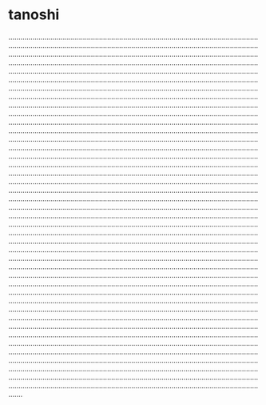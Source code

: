 # tanoshi

...............................................................................................................................................................................................................................................................................................................................................................................................................................................................................................................................................................................................................................................................................................................................................................................................................................................................................................................................................................................................................................................................................................................................................................................................................................................................................................................................................................................................................................................................................................................................................................................................................................................................................................................................................................................................................................................................................................................................................................................................................................................................................................................................................................................................................................................................................................................................................................................................................................................................................................................................................................................................................................................................................................................................................................................................................................................................................................................................................................................................................................................................................................................................................................................................................................................................................................................................................................................................................................................................................................................................................................................................................................................................................................................................................................................................................................................................................................................................................................................................................................................................................................................................................................................................................................................................................................................................................................................................................................................................................................................................................................................................................................................................................................................................................................................................................................................................................................................................................................................................................................................................................................................................................................................................................................................................................................................................................................................................................................